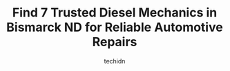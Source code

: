 ---
layout: ampstory
image: https://images.unsplash.com/photo-1632956557796-6868d5ecc6d2?ixlib=rb-4.0.3&ixid=MnwxMjA3fDB8MHxwaG90by1wYWdlfHx8fGVufDB8fHx8&auto=format&fit=crop&w=640&h=853&q=80
author: techidn
featured: false
description: When it comes to maintaining and repairing your vehicle in Bismarck ND, USA, you deserve nothing but the best. Thats why the 7 best Diesel Mechanic in the area are here to offer their exper
title: Find 7 Trusted Diesel Mechanics in Bismarck ND for Reliable Automotive Repairs
cover:
   title: Find 7 Trusted Diesel Mechanics in Bismarck ND for Reliable Automotive Repairs
   subtitle: Rickpate
   background: https://images.unsplash.com/photo-1632956557796-6868d5ecc6d2?ixlib=rb-4.0.3&ixid=MnwxMjA3fDB8MHxwaG90by1wYWdlfHx8fGVufDB8fHx8&auto=format&fit=crop&w=640&h=853&q=80

pages: 
 - layout: thirds
   top: <h1>#1 Automotive Unlimited</h1>
   bottom: "<p>Had some issues with my diesel while traveling on I-94, and after getting drive shafted by Eide Chrysler with a 3-week wait time to even look at it after getting terrible</p>"
   background: https://www.knot35.com/toplist/wp-content/uploads/2023/06/best-diesel-mechanic-1-in-bismarck-nd-1685837304.jpeg
   backgroundblur: true
 - layout: thirds
   top: <h1>#2 Advanced Fleet Services of ND Inc.</h1>
   bottom: "<p>1202 Burlington Dr, Bismarck, ND 58504, United States</p>"
   background: https://www.knot35.com/toplist/wp-content/uploads/2023/06/best-diesel-mechanic-2-in-bismarck-nd-1685837304.jpeg
   cta:
      link: https://www.knot35.com/toplist/find-7-trusted-diesel-mechanics-in-bismarck-nd-for-reliable-automotive-repairs/
      text: Find 7 Trusted Diesel Mechanics in Bismarck ND for Reliable Automotive Repairs
 - layout: thirds
   top: <h1>#3 Dvorak Motors Service Center</h1>
   bottom: "<p>1120 Airport Rd, Bismarck, ND 58504, United States</p>"
   background: https://www.knot35.com/toplist/wp-content/uploads/2023/06/best-diesel-mechanic-3-in-bismarck-nd-1685837305.jpeg
   cta:
      link: https://www.knot35.com/toplist/find-7-trusted-diesel-mechanics-in-bismarck-nd-for-reliable-automotive-repairs/
      text: Find 7 Trusted Diesel Mechanics in Bismarck ND for Reliable Automotive Repairs
 - layout: thirds
   top: <h1>#4 A+ Auto Repair</h1>
   bottom: "<p>3604 Global Dr, Bismarck, ND 58501, United States</p>"
   background: https://images.unsplash.com/photo-1591393223703-56fe1347ac62?ixlib=rb-4.0.3&ixid=MnwxMjA3fDB8MHxwaG90by1wYWdlfHx8fGVufDB8fHx8&auto=format&fit=crop&w=640&h=853&q=80
   cta:
      link: https://www.knot35.com/toplist/find-7-trusted-diesel-mechanics-in-bismarck-nd-for-reliable-automotive-repairs/
      text: Find 7 Trusted Diesel Mechanics in Bismarck ND for Reliable Automotive Repairs
 - layout: thirds
   top: <h1>#5 Reidman Automotive & Diesel / RBR Motorsports</h1>
   bottom: "<p>3550 Global Drive, Bismarck, ND 58501, United States</p>"
   background: https://images.unsplash.com/photo-1484589065579-248aad0d8b13?ixlib=rb-4.0.3&ixid=MnwxMjA3fDB8MHxwaG90by1wYWdlfHx8fGVufDB8fHx8&auto=format&fit=crop&w=640&h=853&q=80
   cta:
      link: https://www.knot35.com/toplist/find-7-trusted-diesel-mechanics-in-bismarck-nd-for-reliable-automotive-repairs/
      text: Find 7 Trusted Diesel Mechanics in Bismarck ND for Reliable Automotive Repairs
 - layout: thirds
   top: <h1>#6 Inland Truck Parts & Service</h1>
   bottom: "<p>1889 Revere Dr, Bismarck, ND 58501, United States</p>"
   background: https://images.unsplash.com/photo-1604871000636-074fa5117945?ixlib=rb-4.0.3&ixid=MnwxMjA3fDB8MHxwaG90by1wYWdlfHx8fGVufDB8fHx8&auto=format&fit=crop&w=640&h=853&q=80
   cta:
      link: https://www.knot35.com/toplist/find-7-trusted-diesel-mechanics-in-bismarck-nd-for-reliable-automotive-repairs/
      text: Find 7 Trusted Diesel Mechanics in Bismarck ND for Reliable Automotive Repairs
 - layout: thirds
   top: <h1>#7 701 Diesel Performance</h1>
   bottom: "<p>1221 S 22nd St, Bismarck, ND 58504, United States</p>"
   background: https://images.unsplash.com/photo-1531169509526-f8f1fdaa4a67?ixlib=rb-4.0.3&ixid=MnwxMjA3fDB8MHxwaG90by1wYWdlfHx8fGVufDB8fHx8&auto=format&fit=crop&w=640&h=853&q=80
   cta:
      link: https://www.knot35.com/toplist/find-7-trusted-diesel-mechanics-in-bismarck-nd-for-reliable-automotive-repairs/
      text: Find 7 Trusted Diesel Mechanics in Bismarck ND for Reliable Automotive Repairs
 - layout: thirds
   middle: Continue reading...
   background: https://images.unsplash.com/photo-1567360425618-1594206637d2?ixlib=rb-4.0.3&ixid=MnwxMjA3fDB8MHxwaG90by1wYWdlfHx8fGVufDB8fHx8&auto=format&fit=crop&w=640&h=853&q=80
   cta:
      link: https://www.knot35.com/toplist/find-7-trusted-diesel-mechanics-in-bismarck-nd-for-reliable-automotive-repairs/
      text: Find 7 Trusted Diesel Mechanics in Bismarck ND for Reliable Automotive Repairs
      
---